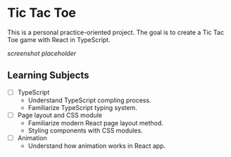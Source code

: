 # Tic Tac Toe

This is a personal practice-oriented project. The goal is to create a Tic Tac Toe game with React in TypeScript.

_screenshot placeholder_

## Learning Subjects

* [ ] TypeScript
  * Understand TypeScript compling process.
  * Familiarize TypeScript typing system.
* [ ] Page layout and CSS module
  * Familiarize modern React page layout method.
  * Styling components with CSS modules.
* [ ] Animation
  * Understand how animation works in React app.
